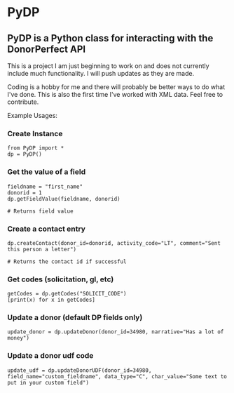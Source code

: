 # PyDP
## PyDP is a Python class for interacting with the DonorPerfect API

This is a project I am just beginning to work on and does not currently include much functionality. I will push updates as they are made. 

Coding is a hobby for me and there will probably be better ways to do what I've done. This is also the first time I've worked with XML data. Feel free to contribute.


Example Usages:
### Create Instance
```
from PyDP import *
dp = PyDP()
```

### Get the value of a field
```
fieldname = "first_name"
donorid = 1
dp.getFieldValue(fieldname, donorid)

# Returns field value
```
### Create a contact entry
```
dp.createContact(donor_id=donorid, activity_code="LT", comment="Sent this person a letter")

# Returns the contact id if successful
```
### Get codes (solicitation, gl, etc)
```
getCodes = dp.getCodes("SOLICIT_CODE")
[print(x) for x in getCodes]
```
### Update a donor (default DP fields only)
```
update_donor = dp.updateDonor(donor_id=34980, narrative="Has a lot of money")
```
### Update a donor udf code
```
update_udf = dp.updateDonorUDF(donor_id=34980, field_name="custom_fieldname", data_type="C", char_value="Some text to put in your custom field")
```
